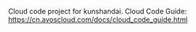Cloud code project for kunshandai. Cloud Code Guide: https://cn.avoscloud.com/docs/cloud_code_guide.html